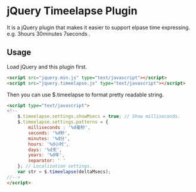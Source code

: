 jQuery Timeelapse Plugin
=================

It is a jQuery plugin that makes it easier to support elpase time expressing. e.g. 3hours 30minutes 7seconds .

## Usage

Load jQuery and this plugin first.

```html
<script src="jquery.min.js" type="text/javascript"></script>
<script src="jquery.timeelapse.js" type="text/javascript"></script>
```

Then you can use $.timeelapse to format pretty readable string.
```html
<script type="text/javascript">
<!--
	$.timeelapse.settings.showMsecs = true; // Show milliseconds.
	$.timeelapse.settings.patterns = {			
		milliseconds : '%d毫秒',
		seconds: '%d秒',
		minutes: '%d分',
		hours: '%d小时',
		days: '%d天',
		years: '%d年',
		separator: ' '
	}; // Localization settings.
	var str = $.timeelapse(deltaMsecs);
//-->
</script>
```